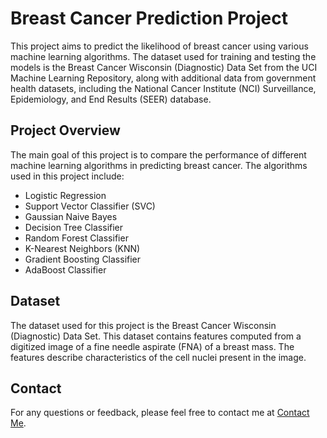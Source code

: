 # Breast Cancer Prediction Project

This project aims to predict the likelihood of breast cancer using various machine learning algorithms. The dataset used for training and testing the models is the Breast Cancer Wisconsin (Diagnostic) Data Set from the UCI Machine Learning Repository, along with additional data from government health datasets, including the National Cancer Institute (NCI) Surveillance, Epidemiology, and End Results (SEER) database.

## Project Overview

The main goal of this project is to compare the performance of different machine learning algorithms in predicting breast cancer. The algorithms used in this project include:

- Logistic Regression
- Support Vector Classifier (SVC)
- Gaussian Naive Bayes
- Decision Tree Classifier
- Random Forest Classifier
- K-Nearest Neighbors (KNN)
- Gradient Boosting Classifier
- AdaBoost Classifier

## Dataset

The dataset used for this project is the Breast Cancer Wisconsin (Diagnostic) Data Set. This dataset contains features computed from a digitized image of a fine needle aspirate (FNA) of a breast mass. The features describe characteristics of the cell nuclei present in the image.

## Contact

For any questions or feedback, please feel free to contact me at [Contact Me](mailto:merdulsharma2003@gmail.com).

